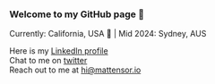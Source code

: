 ### Welcome to my GitHub page 👋

Currently: California, USA 📍 | Mid 2024: Sydney, AUS
 
Here is my [LinkedIn profile](https://www.linkedin.com/in/matt-ensor)  
Chat to me on [twitter](https://twitter.com/mattensor_io)  
Reach out to me at [hi@mattensor.io](mailto:hi@mattensor.io)  


<!--
**Mattensor/Mattensor** is a ✨ _special_ ✨ repository because its `README.md` (this file) appears on your GitHub profile.

Here are some ideas to get you started:

- 🔭 I’m currently working on ...
- 🌱 I’m currently learning ...
- 👯 I’m looking to collaborate on ...
- 🤔 I’m looking for help with ...
- 💬 Ask me about ...
- 📫 How to reach me: ...
- 😄 Pronouns: ...
- ⚡ Fun fact: ...

My site is at [mattensor.io](https://mattensor.io/) 
-->
